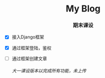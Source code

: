 <div style="text-align:center">

# My Blog

### 期末课设

</div>

- [x] 接入Django框架

- [x] 通过框架登陆，鉴权

- [ ] 通过框架创建文章

  ###### 大一课设版本以完成所有功能，未上传